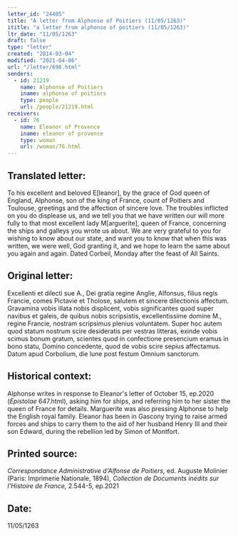 ```yaml
---
letter_id: "24405"
title: "A letter from Alphonse of Poitiers (11/05/1263)"
ititle: "a letter from alphonse of poitiers (11/05/1263)"
ltr_date: "11/05/1263"
draft: false
type: "letter"
created: "2014-03-04"
modified: "2021-04-06"
url: "/letter/698.html"
senders:
  - id: 21219
    name: Alphonse of Poitiers
    iname: alphonse of poitiers
    type: people
    url: /people/21219.html
receivers:
  - id: 76
    name: Eleanor of Provence
    iname: eleanor of provence
    type: woman
    url: /woman/76.html
---
```

<h2> Translated letter:</h2>To his excellent and beloved E[leanor], by the grace of God queen of England, Alphonse, son of the king of France, count of Poitiers and Toulouse, greetings and the affection of sincere love.
The troubles inflicted on you do displease us, and we tell you that we have written our will more fully to that most excellent lady M[arguerite], queen of France, concerning the ships and galleys you wrote us about.  We are very grateful to you for wishing to know about our state, and want you to know that when this was written, we were well, God granting it, and we hope to learn the same about you again and again.
Dated Corbeil, Monday after the feast of All Saints.
<h2 class="mt-4"> Original letter:</h2>Excellenti et dilecti sue A., Dei gratia regine Anglie, Alfonsus, filius regis Francie, comes Pictavie et Tholose, salutem et sincere dilectionis affectum. Gravamina vobis illata nobis displicent, vobis significantes quod super navibus et galeis, de quibus nobis scripsistis, excellentissime domine M., regine Francie, nostram scripsimus plenius voluntatem. Super hoc autem quod statum nostrum scire desideratis per vestras litteras, exinde vobis scimus bonum gratum, scientes quod in confectione presencium eramus in bono statu, Domino concedente, quod de vobis scire sepius affectamus. Datum apud Corbolium, die lune post festum Omnium sanctorum.
<h2 class="mt-4"> Historical context:</h2><p>Alphonse writes in response to Eleanor's letter of October 15, ep.2020 (<em>Epistolae</em> 647.html), asking him for ships, and referring him to her sister the queen of France for details. Marguerite was also pressing Alphonse to help the English royal family. Eleanor has been in Gascony trying to raise armed forces and ships to carry them to the aid of her husband Henry III and their son Edward, during the rebellion led by Simon of Montfort.</p><h2 class="mt-4"> Printed source:</h2><p><em>Correspondance Administrative d'Alfonse de Poitiers,</em> ed. Auguste Molinier (Paris: Imprimerie Nationale, 1894), <em>Collection de Documents inédits sur l'Histoire de France,</em> 2.544-5, ep.2021</p><h2 class="mt-4"> Date:</h2>11/05/1263